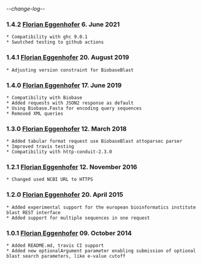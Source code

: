 -*-change-log-*-

### 1.4.2 [Florian Eggenhofer](mailto:egg@informatik.uni-freiburg.de) 6. June 2021

	* Compatibility with ghc 9.0.1
	* Swutched testing to github actions


### 1.4.1 [Florian Eggenhofer](mailto:egg@informatik.uni-freiburg.de) 20. August 2019

	* Adjusting version constraint for BiobaseBlast

### 1.4.0 [Florian Eggenhofer](mailto:egg@informatik.uni-freiburg.de) 17. June 2019

	* Compatibility with Biobase
	* Added requests with JSON2 response as default
	* Using Biobase.Fasta for encoding query sequences
	* Removed XML queries

### 1.3.0 [Florian Eggenhofer](mailto:egg@informatik.uni-freiburg.de) 12. March 2018

	* Added tabular format request use BiobaseBlast attoparsec parser
	* Improved travis testing
	* Compatibility with http-conduit-2.3.0

### 1.2.1 [Florian Eggenhofer](mailto:egg@informatik.uni-freiburg.de) 12. November 2016

	* Changed used NCBI URL to HTTPS

### 1.2.0 [Florian Eggenhofer](mailto:florian.eggenhofer@univie.ac.at) 20. April 2015

	* Added experimental support for the european bioinformatics institute blast REST interface
	* Added support for multiple sequences in one request

### 1.0.1 [Florian Eggenhofer](mailto:florian.eggenhofer@univie.ac.at) 09. October 2014

	* Added README.md, travis CI support
	* Added new optionalArgument parameter enabling submission of optional blast search parameters, like e-value cutoff
